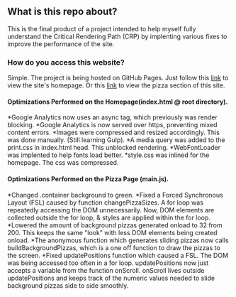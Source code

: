 ## What is this repo about?

This is the final product of a project intended to help myself fully understand the Critical Rendering Path (CRP) by implenting various fixes to improve the performance of the site.

### How do you access this website?

Simple. The project is being hosted on GitHub Pages. Just follow this [link](https://kwdevs.github.io/frontend-nanodegree-mobile-portfolio/) to view the site's homepage. Or this [link](https://kwdevs.github.io/frontend-nanodegree-mobile-portfolio/views/pizza.html) to view the pizza section of this site.

#### Optimizations Performed on the Homepage(index.html @ root directory).

*Google Analytics now uses an async tag, which previously was render blocking.
*Google Analytics is now served over https, preventing mixed content errors.
*Images were compressed and resized accordingly. This was done manually. (Still learning Gulp).
*A media query was added to the print.css in index.html head. This unblocked rendering.
*WebFontLoader was implented to help fonts load better.
*style.css was inlined for the homepage.  The css was compressed.

#### Optimizations Performed on the Pizza Page (main.js).

*Changed .container background to green.
*Fixed a Forced Synchronous Layout (FSL) caused by function changePizzaSizes. A for loop was repeatedly accessing the DOM unnecessarily. Now, DOM elements are collected outside the for loop, & styles are applied within the for loop.
*Lowered the amount of background pizzas generated onload to 32 from 200.  This keeps the same "look" with less DOM elements being created onload.
*The anonymous function which generates sliding pizzas now calls buildBackgroundPizzas, which is a one off function to draw the pizzas to the screen.
*Fixed updatePositions function which caused a FSL. The DOM was being accessed too often in a for loop. updatePositions now just accepts a variable from the function onScroll.  onScroll lives outside updatePositions and keeps track of the numeric values needed to slide background pizzas side to side smoothly.

